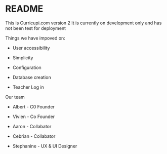 # README

This is Curricupi.com version 2
It is currently on development only and has not been test for deployment


Things we have impoved on:

* User accessibility

* Simplicity

* Configuration

* Database creation

* Teacher Log in



Our team

* Albert - C0 Founder

* Vivien - Co Founder

* Aaron - Collabator

* Cebrian - Collabator

* Stephanine - UX & UI Designer

